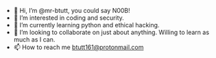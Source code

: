 - 👋 Hi, I’m @mr-btutt, you could say N00B!
- 👀 I’m interested in coding and security.
- 🌱 I’m currently learning python and ethical hacking.
- 💞️ I’m looking to collaborate on just about anything. Willing to learn as much as I can.
- 📫 How to reach me btutt161@protonmail.com

<!---
mr-btutt/mr-btutt is a ✨ special ✨ repository because its `README.md` (this file) appears on your GitHub profile.
You can click the Preview link to take a look at your changes.
--->
